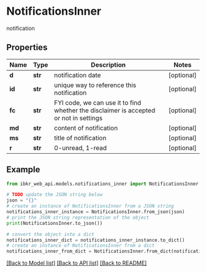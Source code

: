 # NotificationsInner

notification

## Properties

Name | Type | Description | Notes
------------ | ------------- | ------------- | -------------
**d** | **str** | notification date | [optional] 
**id** | **str** | unique way to reference this notification | [optional] 
**fc** | **str** | FYI code, we can use it to find whether the disclaimer is accepted or not in settings | [optional] 
**md** | **str** | content of notification | [optional] 
**ms** | **str** | title of notification | [optional] 
**r** | **str** | 0-unread, 1-read | [optional] 

## Example

```python
from ibkr_web_api.models.notifications_inner import NotificationsInner

# TODO update the JSON string below
json = "{}"
# create an instance of NotificationsInner from a JSON string
notifications_inner_instance = NotificationsInner.from_json(json)
# print the JSON string representation of the object
print(NotificationsInner.to_json())

# convert the object into a dict
notifications_inner_dict = notifications_inner_instance.to_dict()
# create an instance of NotificationsInner from a dict
notifications_inner_from_dict = NotificationsInner.from_dict(notifications_inner_dict)
```
[[Back to Model list]](../README.md#documentation-for-models) [[Back to API list]](../README.md#documentation-for-api-endpoints) [[Back to README]](../README.md)


